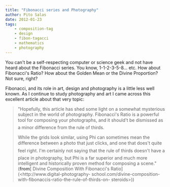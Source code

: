 ```yaml
---
title: "Fibonacci series and Photography"
author: Pito Salas
date: 2012-01-23
tags:
    - composition-tag
    - design
    - fibon-tagacci
    - mathematics
    - photography
---
```




You can't be a self-respecting computer or science geek and not have heard
about the Fibonacci series. You know, 1-1-2-3-5-8… etc. How about Fibonacci's
Ratio? How about the Golden Mean or the Divine Proportion? Not sure, right?

Fibonacci, and its role in art, design and photography is a little less well
known. As I continue to study photography and art I came across this excellent
article about that very topic:

> "Hopefully, this article has shed some light on a somewhat mysterious
> subject in the world of photography. Fibonacci's Ratio is a powerful tool
> for composing your photographs, and it should't be dismissed as a minor
> difference from the rule of thirds.
>
> While the grids look similar, using Phi can sometimes mean the difference
> between a photo that just clicks, and one that does't quite feel right.
> I'm certainly not saying that the rule of thirds doesn't have a place in
> photography, but Phi is a far superior and much more intelligent and
> historically proven method for composing a scene." (**from**[ Divine
> Composition With Fibonacci's Ratio](<http://www.digital-photography-
> school.com/divine-composition-with-fibonaccis-ratio-the-rule-of-thirds-on-
> steroids>))


